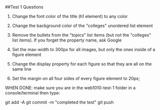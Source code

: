 ##Test 1 Questions

1. Change the font color of the title (h1 element) to any color

2. Change the background color of the "colleges" unordered list element

3. Remove the bullets from the "topics" list items (but not the "colleges" list items).
If you forget the property name, ask Google

4. Set the max-width to 300px for all images, but only the ones inside of a figure element

5. Change the display property for each figure so that they are all on the same line

6. Set the margin on all four sides of every figure element to 20px;


WHEN DONE:
make sure you are in the web1010-test-1 folder in a console/terminal then type:

git add -A
git commit -m "completed the test"
git push
